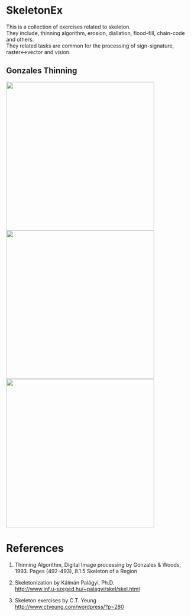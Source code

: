 # SkeletonEx

This is a collection of exercises related to skeleton.\
They include, thinning algorithm, erosion, diallation, flood-fill, chain-code and others.\
They related tasks are common for the processing of sign-signature, raster<->vector and vision.

## Gonzales Thinning

<img width="400" src="https://user-images.githubusercontent.com/1282659/103468124-7f4adb00-4d1b-11eb-888a-29d434a3bc1e.png"><img width="400" src="https://user-images.githubusercontent.com/1282659/103468125-7fe37180-4d1b-11eb-893b-7e9d5c611e49.png"><img width="400" src="https://user-images.githubusercontent.com/1282659/103468126-7fe37180-4d1b-11eb-97a3-45037cf5b25e.png">


# References

1. Thinning Algorithm, Digital Image processing by Gonzales & Woods, 1993. Pages (492-493), 8.1.5 Skeleton of a Region

2. Skeletonization by Kálmán Palágyi, Ph.D.\
http://www.inf.u-szeged.hu/~palagyi/skel/skel.html

3. Skeleton exercises by C.T. Yeung\
http://www.ctyeung.com/wordpress/?p=280
